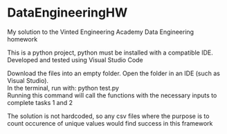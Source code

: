 # DataEngineeringHW
My solution to the Vinted Engineering Academy Data Engineering homework   

This is a python project, python must be installed with a compatible IDE.
Developed and tested using Visual Studio Code  

Download the files into an empty folder. Open the folder in an IDE (such as Visual Studio).   
In the terminal, run with:
python test.py   
Running this command will call the functions with the necessary inputs to complete tasks 1 and 2   

The solution is not hardcoded, so any csv files where the purpose is to count occurence of unique values would find success in this framework
